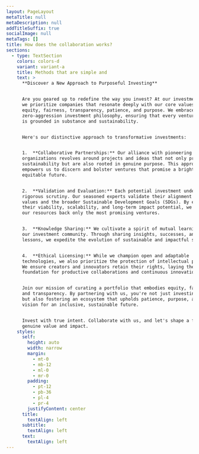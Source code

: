 ```yaml
---
layout: PageLayout
metaTitle: null
metaDescription: null
addTitleSuffix: true
socialImage: null
metaTags: []
title: How does the collaboration works?
sections:
  - type: TextSection
    colors: colors-d
    variant: variant-a
    title: Methods that are simple and
    text: >
      **Discover a New Approach to Purposeful Investing**


      Are you geared up to redefine the way you invest? At our investment firm,
      we prioritize companies that resonate deeply with our core values of
      equity, fairness, transparency, patience, and purpose. We embrace a
      zero-aggression investment philosophy, ensuring that every venture we back
      is grounded in substance and sustainability.


      Here's our distinctive approach to transformative investments:


      1.  **Collaborative Partnerships:** Our alliance with pioneering
      organizations revolves around projects and ideas that not only prioritize
      sustainability but are also rooted in genuine purpose. This approach
      empowers us to discern and bolster ventures that promise a brighter, more
      equitable future.


      2.  **Validation and Evaluation:** Each potential investment undergoes
      rigorous scrutiny. Our seasoned experts validate their alignment with our
      values and the broader Sustainable Development Goals (SDGs). By evaluating
      their viability, scalability, and long-term impact potential, we ensure
      our resources back only the most promising ventures.


      3.  **Knowledge Sharing:** We cultivate a spirit of mutual learning within
      our investment community. Through sharing insights, successes, and
      lessons, we expedite the evolution of sustainable and impactful solutions.


      4.  **Ethical Licensing:** While we champion open and adaptable
      technologies, we also prioritize the protection of intellectual property.
      We ensure creators and innovators retain their rights, laying the
      foundation for productive collaborations and continuous innovation.


      Join our mission of curating a portfolio that embodies equity, fairness,
      and transparency. By partnering with us, you're not just investing capital
      but also fostering an ecosystem that upholds patience, purpose, and a
      vision for an inclusive, sustainable future.


      Invest with true intent. Collaborate with us, and let's shape a future of
      genuine value and impact.
    styles:
      self:
        height: auto
        width: narrow
        margin:
          - mt-0
          - mb-12
          - ml-0
          - mr-0
        padding:
          - pt-12
          - pb-36
          - pl-4
          - pr-4
        justifyContent: center
      title:
        textAlign: left
      subtitle:
        textAlign: left
      text:
        textAlign: left
---
```

